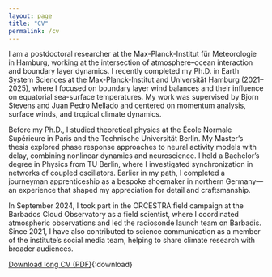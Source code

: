 ```yaml
---
layout: page
title: "CV"
permalink: /cv
---
```

I am a postdoctoral researcher at the Max-Planck-Institut für Meteorologie in Hamburg, working at the intersection of atmosphere–ocean interaction and boundary layer dynamics. I recently completed my Ph.D. in Earth System Sciences at the Max-Planck-Institut and Universität Hamburg (2021–2025), where I focused on boundary layer wind balances and their influence on equatorial sea-surface temperatures. My work was supervised by Bjorn Stevens and Juan Pedro Mellado and centered on momentum analysis, surface winds, and tropical climate dynamics.

Before my Ph.D., I studied theoretical physics at the École Normale Supérieure in Paris and the Technische Universität Berlin. My Master’s thesis explored phase response approaches to neural activity models with delay, combining nonlinear dynamics and neuroscience. I hold a Bachelor’s degree in Physics from TU Berlin, where I investigated synchronization in networks of coupled oscillators. Earlier in my path, I completed a journeyman apprenticeship as a bespoke shoemaker in northern Germany—an experience that shaped my appreciation for detail and craftsmanship.

In September 2024, I took part in the ORCESTRA field campaign at the Barbados Cloud Observatory as a field scientist, where I coordinated atmospheric observations and led the radiosonde launch team on Barbadis. Since 2021, I have also contributed to science communication as a member of the institute’s social media team, helping to share climate research with broader audiences.

[Download long CV (PDF)](/inputs/CV/WINKLER_Marius_CV.pdf){:download}
